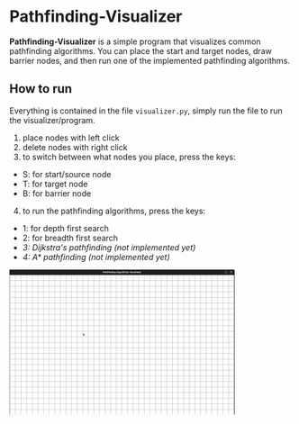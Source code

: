 # Pathfinding-Visualizer
**Pathfinding-Visualizer** is a simple program that visualizes common pathfinding algorithms.
You can place the start and target nodes, draw barrier nodes, and then run one of the implemented pathfinding algorithms.

## How to run
Everything is contained in the file `visualizer.py`, simply run the file to run the visualizer/program.
1. place nodes with left click
2. delete nodes with right click
3. to switch between what nodes you place, press the keys:
  - S: for start/source node
  - T: for target node
  - B: for barrier node
4. to run the pathfinding algorithms, press the keys:
  - 1: for depth first search
  - 2: for breadth first search
  - *3: Dijkstra's  pathfinding (not implemented yet)*
  - *4: A\* pathfinding (not implemented yet)*

<img src="https://github.com/GeorgeD88/Pathfinding-Visualizer/blob/main/pathfinding visualizer demo.gif" alt="Pathfinding Visualizer Demo" width="400">
